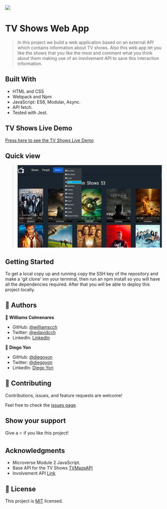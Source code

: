 ![](https://img.shields.io/badge/Microverse-blueviolet)

# TV Shows Web App

> In this project we build a web application based on an external API which contains information about TV shows. Also this web app let you like the shows that you like the most and comment what you think about them making use of an involvement API to save this interaction information.


## Built With

- HTML and CSS
- Webpack and Npm
- JavaScript: ES6, Modular, Async.
- API fetch.
- Tested with Jest.

## TV Shows Live Demo

[Press here to see the TV Shows Live Demo](https://williamscch.github.io/tv-shows/dist/)

## Quick view
> ![](./app-ss.png)


## Getting Started

To get a local copy up and running copy the SSH key of the repository and make a 'git clone' inn your terminal, then run an npm install so you will have all the dependencies required. After that you will be able to deploy this project locally.

## 👤 Authors

👤 **Williams Colmenares**

- GitHub: [@williamscch](https://github.com/williamscch)
- Twitter: [@wdavidcch](https://twitter.com/wdavidcch)
- LinkedIn: [LinkedIn](https://www.linkedin.com/in/williams-colmenares-989a6b151)

👤 **Diego Yon**

- GitHub: [@diegoyon](https://github.com/diegoyon)
- Twitter: [@diegoyon](https://twitter.com/diegoyon)
- LinkedIn: [Diego Yon](https://www.linkedin.com/in/diego-yon-9311aa41/)

## 🤝 Contributing

Contributions, issues, and feature requests are welcome!

Feel free to check the [issues page](../../issues/).

## Show your support

Give a ⭐️ if you like this project!

## Acknowledgments

- Microverse Module 2 JavaScript.
- Base API for the TV Shows [TVMazeAPI](https://www.tvmaze.com/api)
- Involvement API [Link](https://www.notion.so/Involvement-API-869e60b5ad104603aa6db59e08150270)

## 📝 License

This project is [MIT](./MIT.md) licensed.
